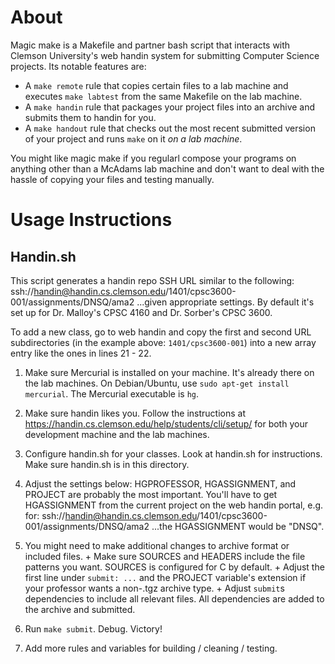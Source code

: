 # About #

Magic make is a Makefile and partner bash script that interacts with Clemson
University's web handin system for submitting Computer Science projects. Its
notable features are:

- A `make remote` rule that copies certain files to a lab machine and executes
  `make labtest` from the same Makefile on the lab machine.
- A `make handin` rule that packages your project files into an archive and 
  submits them to handin for you.
- A `make handout` rule that checks out the most recent submitted version of 
  your project and runs `make` on it _on a lab machine_.

You might like magic make if you regularl compose your programs on anything
other than a McAdams lab machine and don't want to deal with the hassle of
copying your files and testing manually.

# Usage Instructions #

## Handin.sh ## 
This script generates a handin repo SSH URL similar to the following:
ssh://handin@handin.cs.clemson.edu/1401/cpsc3600-001/assignments/DNSQ/ama2
...given appropriate settings. By default it's set up for Dr. Malloy's CPSC
4160 and Dr. Sorber's CPSC 3600.
 
To add a new class, go to web handin and copy the first and second URL
subdirectories (in the example above: `1401/cpsc3600-001`) into a new array
entry like the ones in lines 21 - 22.

1. Make sure Mercurial is installed on your machine. It's already there on the
   lab machines. On Debian/Ubuntu, use `sudo apt-get install mercurial`. The
   Mercurial executable is `hg`.

2. Make sure handin likes you. Follow the instructions at
   https://handin.cs.clemson.edu/help/students/cli/setup/ for both your
   development machine and the lab machines.

3. Configure handin.sh for your classes. Look at handin.sh for instructions.
   Make sure handin.sh is in this directory.

4. Adjust the settings below: HGPROFESSOR, HGASSIGNMENT, and PROJECT are
   probably the most important. You'll have to get HGASSIGNMENT from the
   current project on the web handin portal, e.g. for:
   ssh://handin@handin.cs.clemson.edu/1401/cpsc3600-001/assignments/DNSQ/ama2
   ...the HGASSIGNMENT would be "DNSQ".

5. You might need to make additional changes to archive format or included
   files. + Make sure SOURCES and HEADERS include the file patterns you want.
   SOURCES is configured for C by default. + Adjust the first line under
   `submit: ...` and the PROJECT variable's extension if your professor wants
   a non-.tgz archive type. + Adjust `submit`s dependencies to include all
   relevant files. All dependencies are added to the archive and submitted.

7. Run `make submit`. Debug. Victory!

8. Add more rules and variables for building / cleaning / testing.



